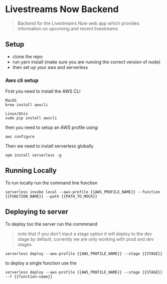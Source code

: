 # Livestreams Now Backend

> Backend for the Livestreams Now web app which provides information on upcoming and recent livestreams

## Setup

- clone the repo
- run yarn install (make sure you are running the correct version of node)
- then set up your aws and serverless

### Aws cli setup

First you need to install the AWS CLI

```
MacOS
brew install awscli

Linux/Unix
sudo pip install awscli
```

then you need to setup an AWS profile using:

```
aws configure
```

Then we need to install serverless globally

```
npm install serverless -g
```

## Running Locally

To run locally run the command line function

```
serverless invoke local --aws-profile {{AWS_PROFILE_NAME}} --function {{FUNCTION_NAME}} --path {{PATH_TO_MOCK}}
```

## Deploying to server

To deploy too the server run the commmand

> note that if you don't input a stage option it will deploy to the dev stage by default, currently we are only working with prod and dev stages

```
serverless deploy --aws-profile {{AWS_PROFILE_NAME}} --stage {{STAGE}}
```

to deploy a single function use the

```
serverless deploy --aws-profile {{AWS_PROFILE_NAME}} --stage {{STAGE}} --f {{function-name}}
```
